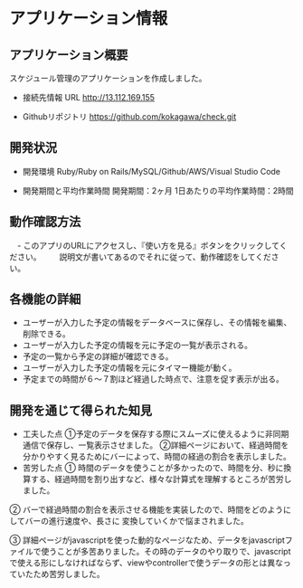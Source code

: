 # アプリケーション情報
## アプリケーション概要
スケジュール管理のアプリケーションを作成しました。
- 接続先情報
URL http://13.112.169.155

- Githubリポジトリ
https://github.com/kokagawa/check.git

## 開発状況
- 開発環境
Ruby/Ruby on Rails/MySQL/Github/AWS/Visual Studio Code

- 開発期間と平均作業時間
開発期間：2ヶ月
1日あたりの平均作業時間：2時間

## 動作確認方法
　- このアプリのURLにアクセスし、『使い方を見る』ボタンをクリックしてください。
　　説明文が書いてあるのでそれに従って、動作確認をしてください。

## 各機能の詳細
 - ユーザーが入力した予定の情報をデータベースに保存し、その情報を編集、削除できる。
 - ユーザーが入力した予定の情報を元に予定の一覧が表示される。　 　
 - 予定の一覧から予定の詳細が確認できる。　
 - ユーザーが入力した予定の情報を元にタイマー機能が動く。
 - 予定までの時間が６〜７割ほど経過した時点で、注意を促す表示が出る。


## 開発を通じて得られた知見
- 工夫した点
①予定のデータを保存する際にスムーズに使えるように非同期通信で保存し、一覧表示させました。
②詳細ページにおいて、経過時間を分かりやすく見るためにバーによって、時間の経過の割合を表示しました。
- 苦労した点
①
時間のデータを使うことが多かったので、時間を分、秒に換算する、経過時間を割り出すなど、様々な計算式を理解するところが苦労しました。

②
バーで経過時間の割合を表示させる機能を実装したので、時間をどのようにしてバーの進行速度や、長さに
変換していくかで悩まされました。

③
詳細ページがjavascriptを使った動的なページなため、データをjavascriptファイルで使うことが多苦ありました。その時のデータのやり取りで、javascriptで使える形にしなければならず、viewやcontrollerで使うデータの形とは異なっていたため苦労しました。

